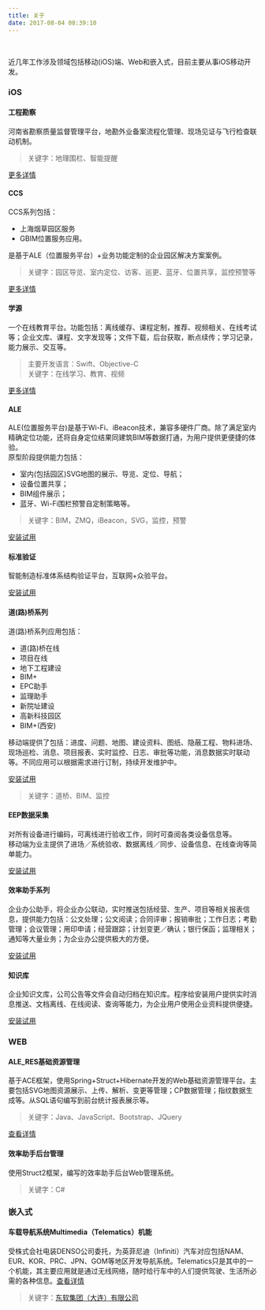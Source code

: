 ```yaml
---
title: 关于
date: 2017-08-04 08:39:10
---
```


​	

​	近几年工作涉及领域包括移动(iOS)端、Web和嵌入式，目前主要从事iOS移动开发。






### iOS

#### 工程勘察 

河南省勘察质量监督管理平台，地勘外业备案流程化管理、现场见证与飞行检查联动机制。

> 关键字：地理围栏、智能提醒

[更多详情](http://hnkczl.hnjs.gov.cn/)

#### CCS

CCS系列包括：   
* 上海烟草园区服务   
* GBIM位置服务应用。   

是基于ALE（位置服务平台）+业务功能定制的企业园区解决方案案例。

> 关键字：园区导览、室内定位、访客、巡更、蓝牙、位置共享，监控预警等

[更多详情](http://125.46.29.147:8860/ccs)

#### 学源

一个在线教育平台。功能包括：离线缓存、课程定制，推荐、视频相关、在线考试等；企业文库、课程、文字发现等；文件下载，后台获取，断点续传；学习记录，能力展示、交互等。

> 主要开发语言：Swift、Objective-C    
> 关键字：在线学习、教育、视频

[更多详情](http://emooc.sippr.cn/)

#### ALE

ALE(位置服务平台)是基于Wi-Fi、iBeacon技术，兼容多硬件厂商。除了满足室内精确定位功能，还将自身定位结果同建筑BIM等数据打通，为用户提供更便捷的体验。    
原型阶段提供能力包括：   
* 室内(包括园区)SVG地图的展示、导览、定位、导航；
* 设备位置共享；
* BIM组件展示；
* 蓝牙、Wi-Fi围栏预警自定制策略等。

>  关键字：BIM，ZMQ，iBeacon，SVG，监控，预警

[安装试用](http://125.46.29.147:8851/eepm/platform/ale)

#### 标准验证

智能制造标准体系结构验证平台，互联网+众验平台。

[安装试用](http://125.46.29.147:8801/eepm/sv)


#### 道(路)桥系列

道(路)桥系列应用包括：   
* 道(路)桥在线   
* 项目在线   
* 地下工程建设   
* BIM+   
* EPC助手   
* 监理助手   
* 新院址建设   
* 高新科技园区   
* BIM+(西安)  

移动端提供了包括：进度、问题、地图、建设资料、图纸、隐蔽工程、物料进场、现场巡检、消息、项目报表、实时监控、日志、审批等功能，消息数据实时联动等。不同应用可以根据需求进行订制，持续开发维护中。

[安装试用](http://121.40.49.148/eepm)

>  关键字：道桥、BIM、监控

#### EEP数据采集
对所有设备进行编码，可离线进行验收工作，同时可查阅各类设备信息等。    
移动端为业主提供了进场／系统验收、数据离线／同步、设备信息、在线查询等简单能力。

[安装试用](http://125.46.29.147:8814/eepm_dc/)


#### 效率助手系列

企业办公助手，将企业办公联动，实时推送包括经营、生产、项目等相关报表信息，提供能力包括：公文处理；公文阅读；合同评审；报销审批；工作日志；考勤管理；会议管理；用印申请；经营跟踪；计划变更／确认；银行保函；监理相关；通知等大量业务；为企业办公提供极大的方便。

[安装试用](http://eepm.sippr.cn/Assistant.html)


#### 知识库

企业知识文库，公司公告等文件会自动归档在知识库。程序给安装用户提供实时消息推送、文档离线、在线阅读、查询等能力，为企业用户使用企业资料提供便捷。

[安装试用](http://eepm.sippr.cn/Knowlege.html)

### WEB


#### ALE_RES基础资源管理

基于ACE框架，使用Spring+Struct+Hibernate开发的Web基础资源管理平台。主要包括SVG地图资源展示、上传、解析、变更等管理；CP数据管理；指纹数据生成等。从SQL语句编写到前台统计报表展示等。

>  关键字：Java、JavaScript、Bootstrap、JQuery

[查看详情](http://125.46.29.147:8860/ale_res/)

#### 效率助手后台管理

使用Struct2框架，编写的效率助手后台Web管理系统。

>  关键字：C#


### 嵌入式

#### 车载导航系统Multimedia（Telematics）机能

受株式会社电装DENSO公司委托，为英菲尼迪（Infiniti）汽车对应包括NAM、EUR、KOR、PRC、JPN、GOM等地区开发导航系统。Telematics只是其中的一个机能，其主要应用就是通过无线网络，随时给行车中的人们提供驾驶、生活所必需的各种信息。[查看详情](http://www.infiniti.com.cn/)

>  关键字：[东软集团（大连）有限公司](http://www.neusoft.com/cn/)

